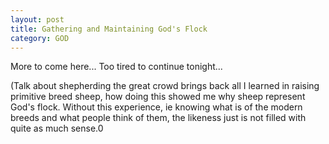 ```yaml
---
layout: post
title: Gathering and Maintaining God's Flock
category: GOD
---
```

More to come here... Too tired to continue tonight...

(Talk about shepherding the great crowd brings back all I learned in raising primitive breed sheep, how doing this showed me why sheep represent God's flock. Without this experience, ie knowing what is of the modern breeds and what people think of them, the likeness just is not filled with quite as much sense.0